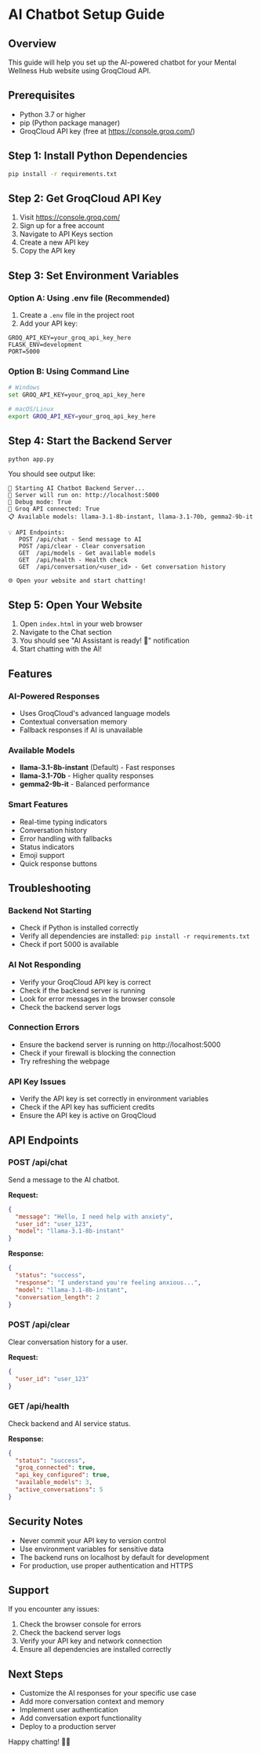 # AI Chatbot Setup Guide

## Overview
This guide will help you set up the AI-powered chatbot for your Mental Wellness Hub website using GroqCloud API.

## Prerequisites
- Python 3.7 or higher
- pip (Python package manager)
- GroqCloud API key (free at https://console.groq.com/)

## Step 1: Install Python Dependencies

```bash
pip install -r requirements.txt
```

## Step 2: Get GroqCloud API Key

1. Visit https://console.groq.com/
2. Sign up for a free account
3. Navigate to API Keys section
4. Create a new API key
5. Copy the API key

## Step 3: Set Environment Variables

### Option A: Using .env file (Recommended)
1. Create a `.env` file in the project root
2. Add your API key:
```
GROQ_API_KEY=your_groq_api_key_here
FLASK_ENV=development
PORT=5000
```

### Option B: Using Command Line
```bash
# Windows
set GROQ_API_KEY=your_groq_api_key_here

# macOS/Linux
export GROQ_API_KEY=your_groq_api_key_here
```

## Step 4: Start the Backend Server

```bash
python app.py
```

You should see output like:
```
🚀 Starting AI Chatbot Backend Server...
📡 Server will run on: http://localhost:5000
🔧 Debug mode: True
🤖 Groq API connected: True
📋 Available models: llama-3.1-8b-instant, llama-3.1-70b, gemma2-9b-it

💡 API Endpoints:
   POST /api/chat - Send message to AI
   POST /api/clear - Clear conversation
   GET  /api/models - Get available models
   GET  /api/health - Health check
   GET  /api/conversation/<user_id> - Get conversation history

🌐 Open your website and start chatting!
```

## Step 5: Open Your Website

1. Open `index.html` in your web browser
2. Navigate to the Chat section
3. You should see "AI Assistant is ready! 🤖" notification
4. Start chatting with the AI!

## Features

### AI-Powered Responses
- Uses GroqCloud's advanced language models
- Contextual conversation memory
- Fallback responses if AI is unavailable

### Available Models
- **llama-3.1-8b-instant** (Default) - Fast responses
- **llama-3.1-70b** - Higher quality responses
- **gemma2-9b-it** - Balanced performance

### Smart Features
- Real-time typing indicators
- Conversation history
- Error handling with fallbacks
- Status indicators
- Emoji support
- Quick response buttons

## Troubleshooting

### Backend Not Starting
- Check if Python is installed correctly
- Verify all dependencies are installed: `pip install -r requirements.txt`
- Check if port 5000 is available

### AI Not Responding
- Verify your GroqCloud API key is correct
- Check if the backend server is running
- Look for error messages in the browser console
- Check the backend server logs

### Connection Errors
- Ensure the backend server is running on http://localhost:5000
- Check if your firewall is blocking the connection
- Try refreshing the webpage

### API Key Issues
- Verify the API key is set correctly in environment variables
- Check if the API key has sufficient credits
- Ensure the API key is active on GroqCloud

## API Endpoints

### POST /api/chat
Send a message to the AI chatbot.

**Request:**
```json
{
  "message": "Hello, I need help with anxiety",
  "user_id": "user_123",
  "model": "llama-3.1-8b-instant"
}
```

**Response:**
```json
{
  "status": "success",
  "response": "I understand you're feeling anxious...",
  "model": "llama-3.1-8b-instant",
  "conversation_length": 2
}
```

### POST /api/clear
Clear conversation history for a user.

**Request:**
```json
{
  "user_id": "user_123"
}
```

### GET /api/health
Check backend and AI service status.

**Response:**
```json
{
  "status": "success",
  "groq_connected": true,
  "api_key_configured": true,
  "available_models": 3,
  "active_conversations": 5
}
```

## Security Notes

- Never commit your API key to version control
- Use environment variables for sensitive data
- The backend runs on localhost by default for development
- For production, use proper authentication and HTTPS

## Support

If you encounter any issues:
1. Check the browser console for errors
2. Check the backend server logs
3. Verify your API key and network connection
4. Ensure all dependencies are installed correctly

## Next Steps

- Customize the AI responses for your specific use case
- Add more conversation context and memory
- Implement user authentication
- Add conversation export functionality
- Deploy to a production server

Happy chatting! 🤖✨




